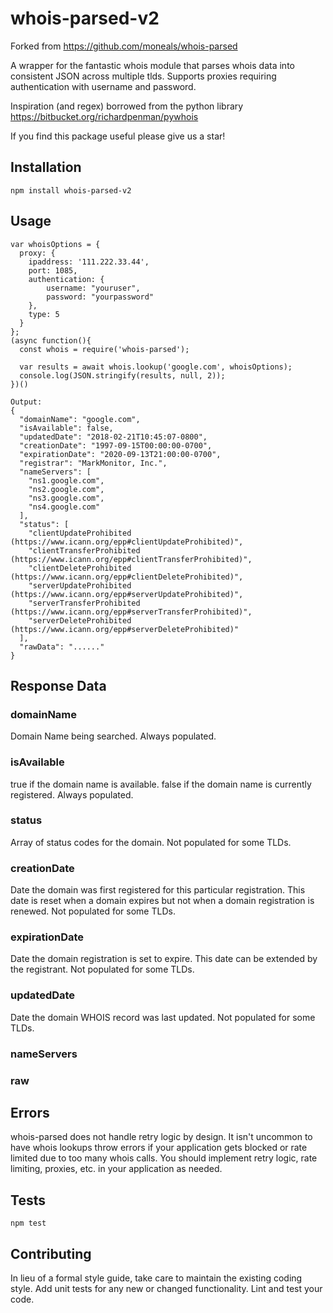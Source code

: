 # whois-parsed-v2

Forked from https://github.com/moneals/whois-parsed

A wrapper for the fantastic whois module that parses whois data into consistent JSON across multiple tlds. Supports proxies requiring authentication with username and password.

Inspiration (and regex) borrowed from the python library https://bitbucket.org/richardpenman/pywhois

If you find this package useful please give us a star!

## Installation

`npm install whois-parsed-v2`

## Usage

```
var whoisOptions = {
  proxy: {
    ipaddress: '111.222.33.44',
    port: 1085,
    authentication: {
        username: "youruser",
        password: "yourpassword"
    },
    type: 5
  }
};
(async function(){
  const whois = require('whois-parsed');

  var results = await whois.lookup('google.com', whoisOptions);
  console.log(JSON.stringify(results, null, 2));
})()

Output:
{
  "domainName": "google.com",
  "isAvailable": false,
  "updatedDate": "2018-02-21T10:45:07-0800",
  "creationDate": "1997-09-15T00:00:00-0700",
  "expirationDate": "2020-09-13T21:00:00-0700",
  "registrar": "MarkMonitor, Inc.",
  "nameServers": [
    "ns1.google.com",
    "ns2.google.com",
    "ns3.google.com",
    "ns4.google.com"
  ],
  "status": [
    "clientUpdateProhibited (https://www.icann.org/epp#clientUpdateProhibited)",
    "clientTransferProhibited (https://www.icann.org/epp#clientTransferProhibited)",
    "clientDeleteProhibited (https://www.icann.org/epp#clientDeleteProhibited)",
    "serverUpdateProhibited (https://www.icann.org/epp#serverUpdateProhibited)",
    "serverTransferProhibited (https://www.icann.org/epp#serverTransferProhibited)",
    "serverDeleteProhibited (https://www.icann.org/epp#serverDeleteProhibited)"
  ],
  "rawData": "......"
}
```

## Response Data

### domainName

Domain Name being searched.
Always populated.

### isAvailable

true if the domain name is available.
false if the domain name is currently registered.
Always populated.

### status

Array of status codes for the domain.
Not populated for some TLDs.

### creationDate

Date the domain was first registered for this particular registration. This date is reset when a domain expires but not when a domain registration is renewed.
Not populated for some TLDs.

### expirationDate

Date the domain registration is set to expire. This date can be extended by the registrant.
Not populated for some TLDs.

### updatedDate

Date the domain WHOIS record was last updated. Not populated for some TLDs.

### nameServers

### raw

## Errors

whois-parsed does not handle retry logic by design. It isn't uncommon to have whois lookups throw errors if your application gets blocked or rate limited due to too many whois calls. You should implement retry logic, rate limiting, proxies, etc. in your application as needed.

## Tests

`npm test`

## Contributing

In lieu of a formal style guide, take care to maintain the existing coding style. Add unit tests for any new or changed functionality. Lint and test your code.
